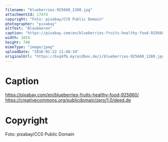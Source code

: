 ```yaml
---
filename: "blueberries-925660_1280.jpg"
attachmentId: 17474
copyright: "Foto: pixabay/CC0 Public Domain"
photographer: "pixabay"
altText: "Blaubeeren"
caption: "https://pixabay.com/en/blueberries-fruits-healthy-food-925660/\nhttps://creativecommons.org/publicdomain/zero/1.0/deed.de"
width: 1024
height: 740
mimeType: "image/jpeg"
uploadDate: "2016-01-22 11:48:34"
originalUrl: "https://bxq4fb.myraidbox.de/i/blueberries-925660_1280.jpg"
---
```


# Caption

https://pixabay.com/en/blueberries-fruits-healthy-food-925660/
https://creativecommons.org/publicdomain/zero/1.0/deed.de

# Copyright

Foto: pixabay/CC0 Public Domain
